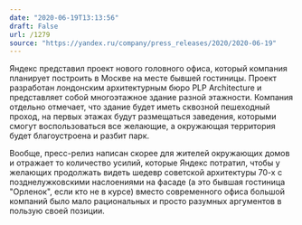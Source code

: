 ```yaml
---
date: "2020-06-19T13:13:56"
draft: False
url: /1279
source: "https://yandex.ru/company/press_releases/2020/2020-06-19"
---
```


Яндекс представил проект нового головного офиса, который компания планирует построить в Москве на месте бывшей гостиницы. Проект разработан лондонским архитектурным бюро PLP Architecture и представляет собой многоэтажное здание разной этажности. Компания отдельно отмечает, что здание будет иметь сквозной пешеходный проход, на первых этажах будут размещаться заведения, которыми смогут воспользоваться все желающие, а окружающая территория будет благоустроена и разбит парк.

Вообще, пресс-релиз написан скорее для жителей окружающих домов и отражает то количество усилий, которые Яндекс потратил, чтобы у желающих продолжать видеть шедевр советской архитектуры 70-х с позднелужковскими наслоениями на фасаде (а это бывшая гостиница "Орленок", если кто не в курсе) вместо современного офиса большой компаний было мало рациональных и просто разумных аргументов в пользую своей позиции.
